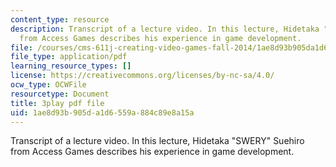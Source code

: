 ```yaml
---
content_type: resource
description: Transcript of a lecture video. In this lecture, Hidetaka "SWERY" Suehiro
  from Access Games describes his experience in game development.
file: /courses/cms-611j-creating-video-games-fall-2014/1ae8d93b905da1d6559a884c89e8a15a_B1zWyyNoRq8.pdf
file_type: application/pdf
learning_resource_types: []
license: https://creativecommons.org/licenses/by-nc-sa/4.0/
ocw_type: OCWFile
resourcetype: Document
title: 3play pdf file
uid: 1ae8d93b-905d-a1d6-559a-884c89e8a15a
---
```

Transcript of a lecture video. In this lecture, Hidetaka "SWERY" Suehiro from Access Games describes his experience in game development.